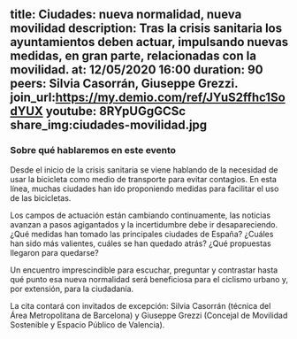title: Ciudades: nueva normalidad, nueva movilidad
description: Tras la crisis sanitaria los ayuntamientos deben actuar, impulsando nuevas medidas, en gran parte, relacionadas con la movilidad.
at: 12/05/2020 16:00
duration: 90
peers: Silvia Casorrán, Giuseppe Grezzi.
join_url:https://my.demio.com/ref/JYuS2ffhc1SodYUX
youtube: 8RYpUGgGCSc
share_img:ciudades-movilidad.jpg
----
### Sobre qué hablaremos en este evento

Desde el inicio de la crisis sanitaria se viene hablando de la necesidad de usar la bicicleta como medio de transporte para evitar contagios. En esta línea, muchas ciudades han ido proponiendo medidas para facilitar el uso de las bicicletas.

Los campos de actuación están cambiando continuamente, las noticias avanzan a pasos agigantados y la incertidumbre debe ir desapareciendo. ¿Qué medidas han tomado las principales ciudades de España? ¿Cuáles han sido más valientes, cuáles se han quedado atrás? ¿Qué propuestas llegaron para quedarse?

Un encuentro imprescindible para escuchar, preguntar y contrastar hasta qué punto esa nueva normalidad será beneficiosa para el ciclismo urbano y, por extensión, para la ciudadanía. 

La cita contará con invitados de excepción: Silvia Casorrán (técnica del Área Metropolitana de Barcelona) y Giuseppe Grezzi (Concejal de Movilidad Sostenible y Espacio Público de Valencia).
